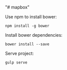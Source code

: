 "# mapbox"

Use npm to install bower:

```
npm install -g bower
```

Install bower dependencies:

```
bower install --save
```

Serve project:

```
gulp serve
```
